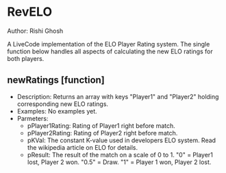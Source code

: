 RevELO
======
Author: Rishi Ghosh 

A LiveCode implementation of the ELO Player Rating system. The single function below handles all aspects of calculating the new ELO ratings for both players.


newRatings [function]
-------------
+   Description: Returns an array with keys "Player1" and "Player2" holding corresponding new ELO ratings.
+   Examples: No examples yet.
+   Parmeters: 
    +   pPlayer1Rating: Rating of Player1 right before match.
    +   pPlayer2Rating: Rating of Player2 right before match.
    +   pKVal: The constant K-value used in developers ELO system. Read the wikipedia article on ELO for details.
    +   pResult: The result of the match on a scale of 0 to 1. "0" = Player1 lost, Player 2 won. "0.5" = Draw. "1" = Player 1 won, Player 2 lost.


